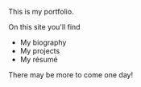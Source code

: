 This is my portfolio.

On this site you'll find

* My biography
* My projects
* My résumé

There may be more to come one day!
